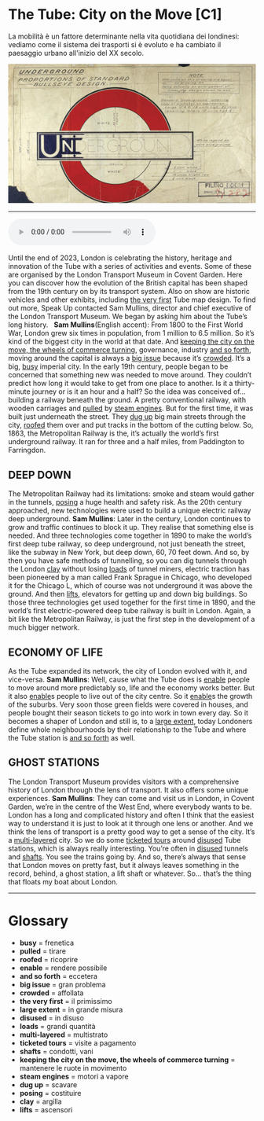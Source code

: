 # The Tube: City on the Move   [C1]

La mobilità è un fattore determinante nella vita quotidiana dei londinesi: vediamo come il sistema dei trasporti si è evoluto e ha cambiato il paesaggio urbano all'inizio del XX secolo.

![](The%20Tube%20City%20on%20the%20Move.jpg)

--------------

<div>
<audio controls autoplay>
    <source src="https:/raw.githubusercontent.com/dartie/knowledge-base/main/English/SpeakUp/2023-10/The%20Tube%20City%20on%20the%20Move.mp3" type="audio/mpeg">
</audio>
</div>


Until the end of 2023, London is celebrating the history, heritage and innovation of the Tube with a series of activities and events. Some of these are organised by the London Transport Museum in Covent Garden. Here you can discover how the evolution of the British capital has been shaped from the 19th century on by its transport system. Also on show are historic vehicles and other exhibits, including [the very first](## "il primissimo") Tube map design. To find out more, Speak Up contacted Sam Mullins, director and chief executive of the London Transport Museum. We began by asking him about the Tube’s long history.
 
**Sam Mullins**(English accent): From 1800 to the First World War, London grew six times in population, from 1 million to 6.5 million. So it’s kind of the biggest city in the world at that date. And [keeping the city on the move, the wheels of commerce turning](## "mantenere le ruote in movimento"), governance, industry [and so forth](## "eccetera"), moving around the capital is always a [big issue](## "gran problema") because it’s [crowded](## "affollata"). It’s a big, [busy](## "frenetica") imperial city. In the early 19th century, people began to be concerned that something new was needed to move around. They couldn’t predict how long it would take to get from one place to another. Is it a thirty-minute journey or is it an hour and a half? So the idea was conceived of… building a railway beneath the ground. A pretty conventional railway, with wooden carriages and [pulled](## "tirare") by [steam engines](## "motori a vapore"). But for the first time, it was built just underneath the street. They [dug up](## "scavare") big main streets through the city, [roofed](## "ricoprire") them over and put tracks in the bottom of the cutting below. So, 1863, the Metropolitan Railway is the, it’s actually the world’s first underground railway. It ran for three and a half miles, from Paddington to Farringdon.

## DEEP DOWN
The Metropolitan Railway had its limitations: smoke and steam would gather in the tunnels, [posing](## "costituire") a huge health and safety risk. As the 20th century approached, new technologies were used to build a unique electric railway deep underground.
**Sam Mullins**: Later in the century, London continues to grow and traffic continues to block it up. They realise that something else is needed. And three technologies come together in 1890 to make the world’s first deep tube railway, so deep underground, not just beneath the street, like the subway in New York, but deep down, 60, 70 feet down. And so, by then you have safe methods of tunnelling, so you can dig tunnels through the London [clay](## "argilla") without losing [loads](## "grandi quantità") of tunnel miners, electric traction has been pioneered by a man called Frank Sprague in Chicago, who developed it for the Chicago L, which of course was not underground it was above the ground. And then [lifts](## "ascensori"), elevators for getting up and down big buildings. So those three technologies get used together for the first time in 1890, and the world’s first electric-powered deep tube railway is built in London. Again, a bit like the Metropolitan Railway, is just the first step in the development of a much bigger network.

## ECONOMY OF LIFE
As the Tube expanded its network, the city of London evolved with it, and vice-versa.
**Sam Mullins**: Well, cause what the Tube does is [enable](## "rendere possibile") people to move around more predictably so, life and the economy works better. But it also [enable](## "rendere possibile")s people to live out of the city centre. So it [enable](## "rendere possibile")s the growth of the suburbs. Very soon those green fields were covered in houses, and people bought their season tickets to go into work in town every day. So it becomes a shaper of London and still is, to a [large extent](## "in grande misura"), today Londoners define whole neighbourhoods by their relationship to the Tube and where the Tube station is [and so forth](## "eccetera") as well.

## GHOST STATIONS
The London Transport Museum provides visitors with a comprehensive history of London through the lens of transport. It also offers some unique experiences.
**Sam Mullins**: They can come and visit us in London, in Covent Garden, we’re in the centre of the West End, where everybody wants to be. London has a long and complicated history and often I think that the easiest way to understand it is just to look at it through one lens or another. And we think the lens of transport is a pretty good way to get a sense of the city. It’s a [multi-layered](## "multistrato") city. So we do some [ticketed tours](## "visite a pagamento") around [disused](## "in disuso") Tube stations, which is always really interesting. You’re often in [disused](## "in disuso") tunnels and [shafts](## "condotti, vani"). You see the trains going by. And so, there’s always that sense that London moves on pretty fast, but it always leaves something in the record, behind, a ghost station, a lift shaft or whatever. So… that’s the thing that floats my boat about London.

--------------

<div style = "display:block; clear:both; page-break-after:always;"></div>

# Glossary
* **busy** = frenetica
* **pulled** = tirare
* **roofed** = ricoprire
* **enable** = rendere possibile
* **and so forth** = eccetera
* **big issue** = gran problema
* **crowded** = affollata
* **the very first** = il primissimo
* **large extent** = in grande misura
* **disused** = in disuso
* **loads** = grandi quantità
* **multi-layered** = multistrato
* **ticketed tours** = visite a pagamento
* **shafts** = condotti, vani
* **keeping the city on the move, the wheels of commerce turning** = mantenere le ruote in movimento
* **steam engines** = motori a vapore
* **dug up** = scavare
* **posing** = costituire
* **clay** = argilla
* **lifts** = ascensori
